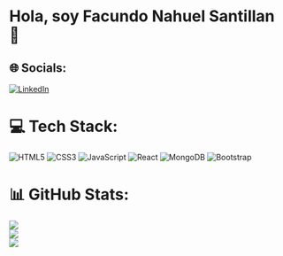 # Hola, soy Facundo Nahuel Santillan 👋

## 🌐 Socials:
[![LinkedIn](https://img.shields.io/badge/LinkedIn-%230077B5.svg?logo=linkedin&logoColor=white)](https://linkedin.com/in/https://www.linkedin.com/in/fnsantillan) 

# 💻 Tech Stack:
![HTML5](https://img.shields.io/badge/html5-%23E34F26.svg?style=for-the-badge&logo=html5&logoColor=white) ![CSS3](https://img.shields.io/badge/css3-%231572B6.svg?style=for-the-badge&logo=css3&logoColor=white) ![JavaScript](https://img.shields.io/badge/javascript-%23323330.svg?style=for-the-badge&logo=javascript&logoColor=%23F7DF1E)  ![React](https://img.shields.io/badge/react-%2320232a.svg?style=for-the-badge&logo=react&logoColor=%2361DAFB) ![MongoDB](https://img.shields.io/badge/MongoDB-%234ea94b.svg?style=for-the-badge&logo=mongodb&logoColor=white)  ![Bootstrap](https://img.shields.io/badge/bootstrap-%238511FA.svg?style=for-the-badge&logo=bootstrap&logoColor=white) 
# 📊 GitHub Stats:
![](https://github-readme-stats.vercel.app/api?username=Facundo741&theme=dark&hide_border=true&include_all_commits=true&count_private=true)<br/>
![](https://github-readme-streak-stats.herokuapp.com/?user=Facundo741&theme=dark&hide_border=true)<br/>
![](https://github-readme-stats.vercel.app/api/top-langs/?username=Facundo741&theme=dark&hide_border=true&include_all_commits=true&count_private=true&layout=compact)








